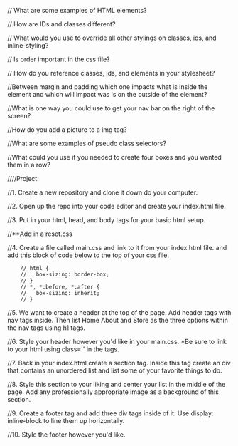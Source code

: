 // What are some examples of HTML elements?



// How are IDs and classes different?

 
    
// What would you use to override all other stylings on classes, ids, and inline-styling?


    
// Is order important in the css file?

 

// How do you reference classes, ids, and elements in your stylesheet?


//Between margin and padding which one impacts what is inside the element and which will impact was is on the outside of the element?

    
    
//What is one way you could use to get your nav bar on the right of the screen?


    
//How do you add a picture to a img tag?

    
    
//What are some examples of pseudo class selectors?


//What could you use if you needed to create four boxes and you wanted them in a row?


////Project: 

//1. Create a new repository and clone it down do your computer. 

//2. Open up the repo into your code editor and create your index.html file. 

//3. Put in your html, head, and body tags for your basic html setup.

//**Add in a reset.css

//4. Create a file called main.css and link to it from your index.html file. <link ref='stylesheet' href='main.css'> and add this block of code below to the top of your css file.

        // html {
        //   box-sizing: border-box;
        // }
        // *, *:before, *:after {
        //   box-sizing: inherit;
        // }

//5. We want to create a header at the top of the page. Add header tags with nav tags inside. Then list Home About and Store as the three options within the nav tags using h1 tags. 

//6. Style your header however you'd like in your main.css. *Be sure to link to your html using class='' in the tags.

//7. Back in your index.html create a section tag. Inside this tag create an div that contains an unordered list and list some of your favorite things to do. 

//8. Style this section to your liking and center your list in the middle of the page. Add any professionally appropriate image as a background of this section.

//9. Create a footer tag and add three div tags inside of it. Use display: inline-block to line them up horizontally. 

//10. Style the footer however you'd like. 